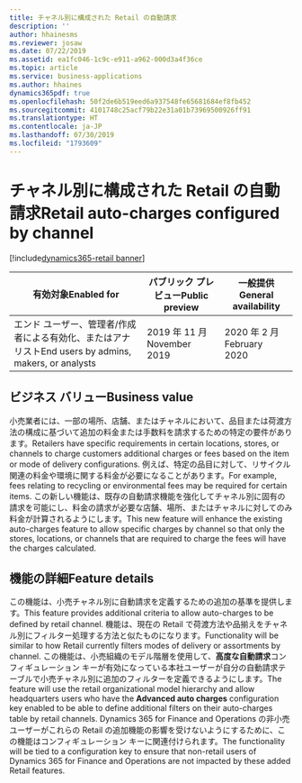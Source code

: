 ```yaml
---
title: チャネル別に構成された Retail の自動請求
description: ''
author: hhainesms
ms.reviewer: josaw
ms.date: 07/22/2019
ms.assetid: ea1fc046-1c9c-e911-a962-000d3a4f36ce
ms.topic: article
ms.service: business-applications
ms.author: hhaines
dynamics365pdf: true
ms.openlocfilehash: 50f2de6b519eed6a937548fe65681684ef8fb452
ms.sourcegitcommit: 4101748c25acf79b22e31a01b73969500926ff91
ms.translationtype: HT
ms.contentlocale: ja-JP
ms.lasthandoff: 07/30/2019
ms.locfileid: "1793609"
---
```

# <a name="retail-auto-charges-configured-by-channel"></a><span data-ttu-id="cb165-102">チャネル別に構成された Retail の自動請求</span><span class="sxs-lookup"><span data-stu-id="cb165-102">Retail auto-charges configured by channel</span></span>
[!include[dynamics365-retail banner](../includes/dynamics365-retail.md)]

| <span data-ttu-id="cb165-103">有効対象</span><span class="sxs-lookup"><span data-stu-id="cb165-103">Enabled for</span></span>    |  <span data-ttu-id="cb165-104">パブリック プレビュー</span><span class="sxs-lookup"><span data-stu-id="cb165-104">Public preview</span></span> | <span data-ttu-id="cb165-105">一般提供</span><span class="sxs-lookup"><span data-stu-id="cb165-105">General availability</span></span> | 
| ---------- | ---------- |---------- |
|<span data-ttu-id="cb165-106">エンド ユーザー、管理者/作成者による有効化、またはアナリスト</span><span class="sxs-lookup"><span data-stu-id="cb165-106">End users by admins, makers, or analysts</span></span>|<span data-ttu-id="cb165-107">2019 年 11 月</span><span class="sxs-lookup"><span data-stu-id="cb165-107">November 2019</span></span>| <span data-ttu-id="cb165-108">2020 年 2 月</span><span class="sxs-lookup"><span data-stu-id="cb165-108">February 2020</span></span>|


## <a name="business-value"></a><span data-ttu-id="cb165-109">ビジネス バリュー</span><span class="sxs-lookup"><span data-stu-id="cb165-109">Business value</span></span>
<!-- bv start -->
<span data-ttu-id="cb165-110">小売業者には、一部の場所、店舗、またはチャネルにおいて、品目または荷渡方法の構成に基づいて追加の料金または手数料を請求するための特定の要件があります。</span><span class="sxs-lookup"><span data-stu-id="cb165-110">Retailers have specific requirements in certain locations, stores, or channels to charge customers additional charges or fees based on the item or mode of delivery configurations.</span></span> <span data-ttu-id="cb165-111">例えば、特定の品目に対して、リサイクル関連の料金や環境に関する料金が必要になることがあります。</span><span class="sxs-lookup"><span data-stu-id="cb165-111">For example, fees relating to recycling or environmental fees may be required for certain items.</span></span> <span data-ttu-id="cb165-112">この新しい機能は、既存の自動請求機能を強化してチャネル別に固有の請求を可能にし、料金の請求が必要な店舗、場所、またはチャネルに対してのみ料金が計算されるようにします。</span><span class="sxs-lookup"><span data-stu-id="cb165-112">This new feature will enhance the existing auto-charges feature to allow specific charges by channel so that only the stores, locations, or channels that are required to charge the fees will have the charges calculated.</span></span>
<!-- bv end -->



## <a name="feature-details"></a><span data-ttu-id="cb165-113">機能の詳細</span><span class="sxs-lookup"><span data-stu-id="cb165-113">Feature details</span></span>
<!--feature detail start -->
<span data-ttu-id="cb165-114">この機能は、小売チャネル別に自動請求を定義するための追加の基準を提供します。</span><span class="sxs-lookup"><span data-stu-id="cb165-114">This feature provides additional criteria to allow auto-charges to be defined by retail channel.</span></span> <span data-ttu-id="cb165-115">機能は、現在の Retail で荷渡方法や品揃えをチャネル別にフィルター処理する方法と似たものになります。</span><span class="sxs-lookup"><span data-stu-id="cb165-115">Functionality will be similar to how Retail currently filters modes of delivery or assortments by channel.</span></span> <span data-ttu-id="cb165-116">この機能は、小売組織のモデル階層を使用して、**高度な自動請求**コンフィギュレーション キーが有効になっている本社ユーザーが自分の自動請求テーブルで小売チャネル別に追加のフィルターを定義できるようにします。</span><span class="sxs-lookup"><span data-stu-id="cb165-116">The feature will use the retail organizational model hierarchy and allow headquarters users who have the **Advanced auto charges** configuration key enabled to be able to define additional filters on their auto-charges table by retail channels.</span></span> <span data-ttu-id="cb165-117">Dynamics 365 for Finance and Operations の非小売ユーザーがこれらの Retail の追加機能の影響を受けないようにするために、この機能はコンフィギュレーション キーに関連付けられます。</span><span class="sxs-lookup"><span data-stu-id="cb165-117">The functionality will be tied to a configuration key to ensure that non-retail users of Dynamics 365 for Finance and Operations are not impacted by these added Retail features.</span></span>
<!--feature detail end -->












